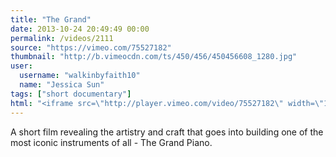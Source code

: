 ```yaml
---
title: "The Grand"
date: 2013-10-24 20:49:49 00:00
permalink: /videos/2111
source: "https://vimeo.com/75527182"
thumbnail: "http://b.vimeocdn.com/ts/450/456/450456608_1280.jpg"
user:
  username: "walkinbyfaith10"
  name: "Jessica Sun"
tags: ["short documentary"]
html: "<iframe src=\"http://player.vimeo.com/video/75527182\" width=\"1920\" height=\"800\" frameborder=\"0\" title=\"The Grand\" webkitallowfullscreen mozallowfullscreen allowfullscreen></iframe>"
---
```


A short film revealing the artistry and craft that goes into building one of the most iconic instruments of all - The Grand Piano.